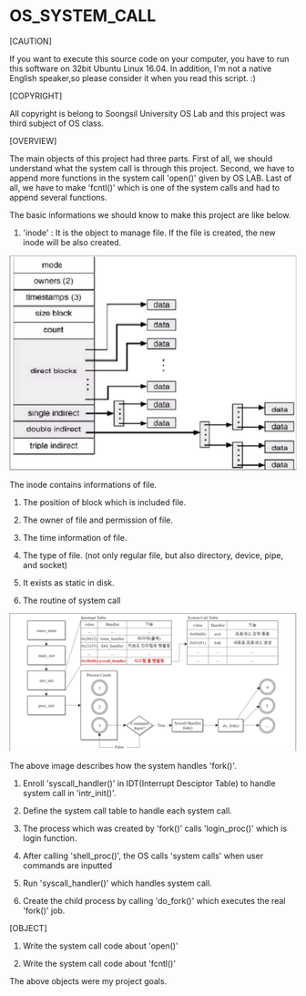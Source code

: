 # OS_SYSTEM_CALL

[CAUTION]

If you want to execute this source code on your computer, you have to run this software on 32bit Ubuntu Linux 16.04.
In addition, I'm not a native English speaker,so please consider it when you read this script. :)

[COPYRIGHT]

All copyright is belong to Soongsil University OS Lab and this project was third subject of OS class.

[OVERVIEW]

The main objects of this project had three parts. First of all, we should understand what the system call is through this 
project. Second, we have to append more functions in the system call 'open()' given by OS LAB. Last of all, we have to make 
'fcntl()' which is one of the system calls and had to append several functions.

The basic informations we should know to make this project are like below.

1. 'inode' : It is the object to manage file. If the file is created, the new inode will be also created.

![inode.png](./image/inode.png)

The inode contains informations of file.

  1. The position of block which is included file.
  
  2. The owner of file and permission of file.
  
  3. The time information of file.
  
  4. The type of file. (not only regular file, but also directory, device, pipe, and socket)
  
  5. It exists as static in disk.
  
2. The routine of system call

![systemcall.png](./image/systemcall.png)

The above image describes how the system handles 'fork()'.

  1. Enroll 'syscall_handler()' in IDT(Interrupt Desciptor Table) to handle system call in 'intr_init()'.
  
  2. Define the system call table to handle each system call.
  
  3. The process which was created by 'fork()' calls 'login_proc()' which is login function.
  
  4. After calling 'shell_proc()', the OS calls 'system calls' when user commands are inputted
     
  5. Run 'syscall_handler()' which handles system call.
  
  6. Create the child process by calling 'do_fork()' which executes the real 'fork()' job.
  
[OBJECT]

1. Write the system call code about 'open()'

2. Write the system call code about 'fcntl()'

The above objects were my project goals.
